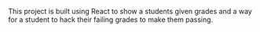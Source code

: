 This project is built using React to show a students given grades and a way for a student to hack their failing grades to make them passing.
